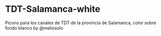 # TDT-Salamanca-white
Picons para los canales de TDT de la provincia de Salamanca, color sobre fondo blanco by @meliosolo
